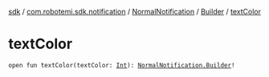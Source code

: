 [sdk](../../../index.md) / [com.robotemi.sdk.notification](../../index.md) / [NormalNotification](../index.md) / [Builder](index.md) / [textColor](./text-color.md)

# textColor

`open fun textColor(textColor: `[`Int`](https://kotlinlang.org/api/latest/jvm/stdlib/kotlin/-int/index.html)`): `[`NormalNotification.Builder`](index.md)`!`